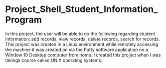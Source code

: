 # Project_Shell_Student_Information_Program
In this porject, the user will be able to do the following regarding student information: add records, view records, delete records, search for records. This project was created in a Linux environment while remotely accessing the machine it was created on via the Putty software application on a Window 10 Desktop computer from home. I created this project when I was takinga course called UNIX operating systems.
